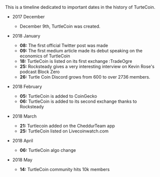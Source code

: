 This is a timeline dedicated to important dates in the history of TurteCoin.

- 2017 December 
  * December 9th, TurtleCoin was created.

- 2018 January
  * **08:** The first official Twitter post was made
  * **09:** The first medium article made its debut speaking on the economics of TurtleCoin
  * **18:** TurtleCoin is listed on its first exchange :TradeOgre 
  * **25:** Rocksteady gives a very interesting interview on Kevin Rose's podcast Block Zero
  * **26:** Turtle Coin Discord grows from 600 to over 2736 members.

- 2018 February
  * **05:** TurtleCoin is added to CoinGecko
  * **06:** TurtleCoin is added to its second exchange thanks to Rocksteady

- 2018 March
  * **21:** Turtlecoin added on the CheddurTeam app
  * **25:** TurtleCoin listed on Livecoinwatch.com

- 2018 April
  * **06:** TurtleCoin algo change

- 2018 May
  * **14:** TurtleCoin community hits 10k members
